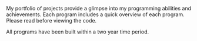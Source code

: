 My portfolio of projects provide a glimpse into my programming abilities and achievements. Each program includes a quick overview of each program. Please read before viewing the code.

All programs have been built within a two year time period.